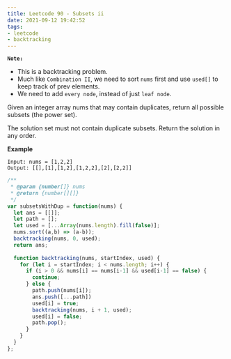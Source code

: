 ```yaml
---
title: Leetcode 90 - Subsets ii
date: 2021-09-12 19:42:52
tags:
- leetcode
- backtracking
---
```

**`Note:`**
- This is a backtracking problem.
- Much like `Combination II`, we need to sort `nums` first and use `used[]` to keep track of prev elements.
- We need to add `every node`, instead of just `leaf node`.

Given an integer array nums that may contain duplicates, return all possible subsets (the power set).

The solution set must not contain duplicate subsets. Return the solution in any order.

**Example**
```
Input: nums = [1,2,2]
Output: [[],[1],[1,2],[1,2,2],[2],[2,2]]
```

```javascript
/**
 * @param {number[]} nums
 * @return {number[][]}
 */
var subsetsWithDup = function(nums) {
  let ans = [[]];
  let path = [];
  let used = [...Array(nums.length).fill(false)];
  nums.sort((a,b) => (a-b));
  backtracking(nums, 0, used);
  return ans;
  
  function backtracking(nums, startIndex, used) {
    for (let i = startIndex; i < nums.length; i++) {
      if (i > 0 && nums[i] == nums[i-1] && used[i-1] == false) {
        continue;
      } else {
        path.push(nums[i]);
        ans.push([...path])
        used[i] = true;
        backtracking(nums, i + 1, used);
        used[i] = false;
        path.pop();
      }
    }
  }
};
```